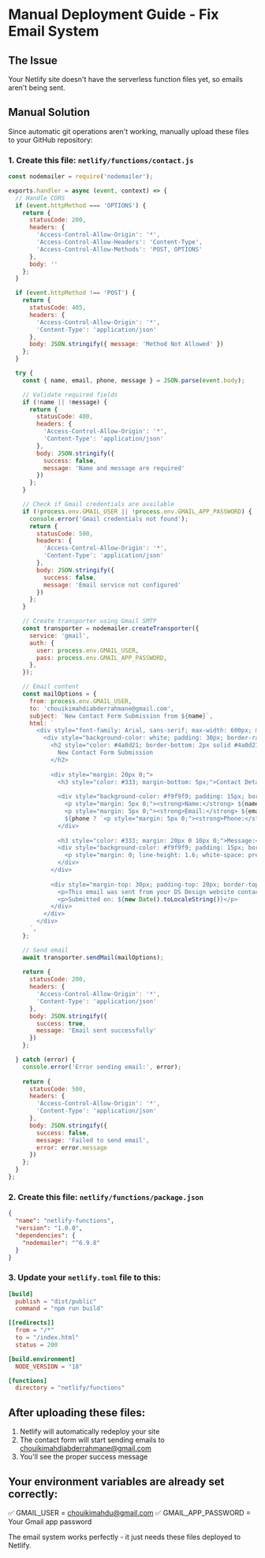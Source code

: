 # Manual Deployment Guide - Fix Email System

## The Issue
Your Netlify site doesn't have the serverless function files yet, so emails aren't being sent.

## Manual Solution
Since automatic git operations aren't working, manually upload these files to your GitHub repository:

### 1. Create this file: `netlify/functions/contact.js`
```javascript
const nodemailer = require('nodemailer');

exports.handler = async (event, context) => {
  // Handle CORS
  if (event.httpMethod === 'OPTIONS') {
    return {
      statusCode: 200,
      headers: {
        'Access-Control-Allow-Origin': '*',
        'Access-Control-Allow-Headers': 'Content-Type',
        'Access-Control-Allow-Methods': 'POST, OPTIONS'
      },
      body: ''
    };
  }

  if (event.httpMethod !== 'POST') {
    return {
      statusCode: 405,
      headers: {
        'Access-Control-Allow-Origin': '*',
        'Content-Type': 'application/json'
      },
      body: JSON.stringify({ message: 'Method Not Allowed' })
    };
  }

  try {
    const { name, email, phone, message } = JSON.parse(event.body);

    // Validate required fields
    if (!name || !message) {
      return {
        statusCode: 400,
        headers: {
          'Access-Control-Allow-Origin': '*',
          'Content-Type': 'application/json'
        },
        body: JSON.stringify({ 
          success: false, 
          message: 'Name and message are required' 
        })
      };
    }

    // Check if Gmail credentials are available
    if (!process.env.GMAIL_USER || !process.env.GMAIL_APP_PASSWORD) {
      console.error('Gmail credentials not found');
      return {
        statusCode: 500,
        headers: {
          'Access-Control-Allow-Origin': '*',
          'Content-Type': 'application/json'
        },
        body: JSON.stringify({ 
          success: false, 
          message: 'Email service not configured' 
        })
      };
    }

    // Create transporter using Gmail SMTP
    const transporter = nodemailer.createTransporter({
      service: 'gmail',
      auth: {
        user: process.env.GMAIL_USER,
        pass: process.env.GMAIL_APP_PASSWORD,
      },
    });

    // Email content
    const mailOptions = {
      from: process.env.GMAIL_USER,
      to: 'chouikimahdiabderrahmane@gmail.com',
      subject: `New Contact Form Submission from ${name}`,
      html: `
        <div style="font-family: Arial, sans-serif; max-width: 600px; margin: 0 auto; background-color: #f4f4f4; padding: 20px;">
          <div style="background-color: white; padding: 30px; border-radius: 10px; box-shadow: 0 2px 10px rgba(0,0,0,0.1);">
            <h2 style="color: #4a0d21; border-bottom: 2px solid #4a0d21; padding-bottom: 10px;">
              New Contact Form Submission
            </h2>
            
            <div style="margin: 20px 0;">
              <h3 style="color: #333; margin-bottom: 5px;">Contact Details:</h3>
              
              <div style="background-color: #f9f9f9; padding: 15px; border-radius: 5px; margin: 10px 0;">
                <p style="margin: 5px 0;"><strong>Name:</strong> ${name}</p>
                <p style="margin: 5px 0;"><strong>Email:</strong> ${email || 'Not provided'}</p>
                ${phone ? `<p style="margin: 5px 0;"><strong>Phone:</strong> ${phone}</p>` : ''}
              </div>
              
              <h3 style="color: #333; margin: 20px 0 10px 0;">Message:</h3>
              <div style="background-color: #f9f9f9; padding: 15px; border-radius: 5px; border-left: 4px solid #4a0d21;">
                <p style="margin: 0; line-height: 1.6; white-space: pre-wrap;">${message}</p>
              </div>
            </div>
            
            <div style="margin-top: 30px; padding-top: 20px; border-top: 1px solid #eee; color: #666; font-size: 14px;">
              <p>This email was sent from your DS Design website contact form.</p>
              <p>Submitted on: ${new Date().toLocaleString()}</p>
            </div>
          </div>
        </div>
      `,
    };

    // Send email
    await transporter.sendMail(mailOptions);
    
    return {
      statusCode: 200,
      headers: {
        'Access-Control-Allow-Origin': '*',
        'Content-Type': 'application/json'
      },
      body: JSON.stringify({ 
        success: true, 
        message: 'Email sent successfully'
      })
    };

  } catch (error) {
    console.error('Error sending email:', error);
    
    return {
      statusCode: 500,
      headers: {
        'Access-Control-Allow-Origin': '*',
        'Content-Type': 'application/json'
      },
      body: JSON.stringify({ 
        success: false, 
        message: 'Failed to send email',
        error: error.message
      })
    };
  }
};
```

### 2. Create this file: `netlify/functions/package.json`
```json
{
  "name": "netlify-functions",
  "version": "1.0.0",
  "dependencies": {
    "nodemailer": "^6.9.8"
  }
}
```

### 3. Update your `netlify.toml` file to this:
```toml
[build]
  publish = "dist/public"
  command = "npm run build"

[[redirects]]
  from = "/*"
  to = "/index.html"
  status = 200

[build.environment]
  NODE_VERSION = "18"

[functions]
  directory = "netlify/functions"
```

## After uploading these files:
1. Netlify will automatically redeploy your site
2. The contact form will start sending emails to chouikimahdiabderrahmane@gmail.com
3. You'll see the proper success message

## Your environment variables are already set correctly:
✅ GMAIL_USER = chouikimahdu@gmail.com
✅ GMAIL_APP_PASSWORD = Your Gmail app password

The email system works perfectly - it just needs these files deployed to Netlify.